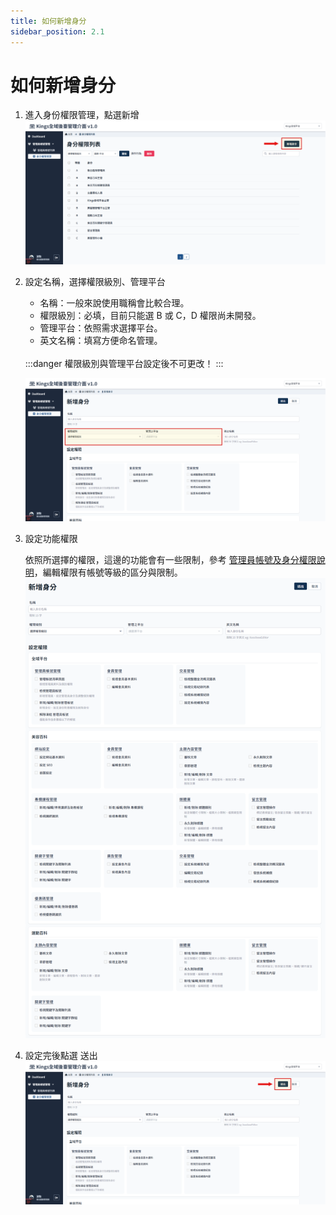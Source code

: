 ```yaml
---
title: 如何新增身分
sidebar_position: 2.1
---
```


# 如何新增身分

1. 進入身份權限管理，點選新增
   ![新增身分](img/add-role-01.png)

2. 設定名稱，選擇權限級別、管理平台

    - 名稱：一般來說使用職稱會比較合理。
    - 權限級別：必填，目前只能選 B 或 C，D 權限尚未開發。
    - 管理平台：依照需求選擇平台。
    - 英文名稱：填寫方便命名管理。

    <br/>
     :::danger 權限級別與管理平台設定後不可更改！
     :::

    ![新增身分](img/add-role-02.png)

3. 設定功能權限

    依照所選擇的權限，這邊的功能會有一些限制，參考 [管理員帳號及身分權限說明](./administer-rules.md)，編輯權限有帳號等級的區分與限制。
    ![新增身分](img/add-role-03.png)

4. 設定完後點選 送出
   ![新增身分](img/add-role-04.png)
